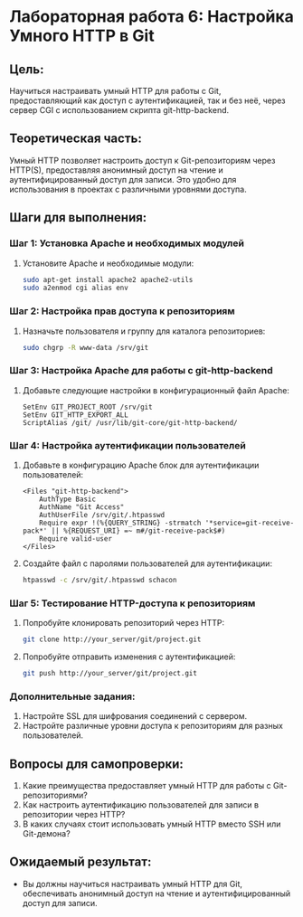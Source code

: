 
# Лабораторная работа 6: Настройка Умного HTTP в Git

## Цель:
Научиться настраивать умный HTTP для работы с Git, предоставляющий как доступ с аутентификацией, так и без неё, через сервер CGI с использованием скрипта git-http-backend.

## Теоретическая часть:
Умный HTTP позволяет настроить доступ к Git-репозиториям через HTTP(S), предоставляя анонимный доступ на чтение и аутентифицированный доступ для записи. Это удобно для использования в проектах с различными уровнями доступа.

## Шаги для выполнения:

### Шаг 1: Установка Apache и необходимых модулей
1. Установите Apache и необходимые модули:
   ```bash
   sudo apt-get install apache2 apache2-utils
   sudo a2enmod cgi alias env
   ```

### Шаг 2: Настройка прав доступа к репозиториям
1. Назначьте пользователя и группу для каталога репозиториев:
   ```bash
   sudo chgrp -R www-data /srv/git
   ```

### Шаг 3: Настройка Apache для работы с git-http-backend
1. Добавьте следующие настройки в конфигурационный файл Apache:
   ```
   SetEnv GIT_PROJECT_ROOT /srv/git
   SetEnv GIT_HTTP_EXPORT_ALL
   ScriptAlias /git/ /usr/lib/git-core/git-http-backend/
   ```

### Шаг 4: Настройка аутентификации пользователей
1. Добавьте в конфигурацию Apache блок для аутентификации пользователей:
   ```
   <Files "git-http-backend">
       AuthType Basic
       AuthName "Git Access"
       AuthUserFile /srv/git/.htpasswd
       Require expr !(%{QUERY_STRING} -strmatch '*service=git-receive-pack*' || %{REQUEST_URI} =~ m#/git-receive-pack$#)
       Require valid-user
   </Files>
   ```

2. Создайте файл с паролями пользователей для аутентификации:
   ```bash
   htpasswd -c /srv/git/.htpasswd schacon
   ```

### Шаг 5: Тестирование HTTP-доступа к репозиториям
1. Попробуйте клонировать репозиторий через HTTP:
   ```bash
   git clone http://your_server/git/project.git
   ```

2. Попробуйте отправить изменения с аутентификацией:
   ```bash
   git push http://your_server/git/project.git
   ```

### Дополнительные задания:
1. Настройте SSL для шифрования соединений с сервером.
2. Настройте различные уровни доступа к репозиториям для разных пользователей.

## Вопросы для самопроверки:
1. Какие преимущества предоставляет умный HTTP для работы с Git-репозиториями?
2. Как настроить аутентификацию пользователей для записи в репозитории через HTTP?
3. В каких случаях стоит использовать умный HTTP вместо SSH или Git-демона?

## Ожидаемый результат:
- Вы должны научиться настраивать умный HTTP для Git, обеспечивать анонимный доступ на чтение и аутентифицированный доступ для записи.
